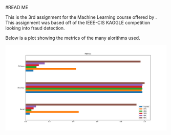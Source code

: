 #READ ME

This is the 3rd assignment for the Machine Learning course offered by  . This assignment was based off of the 
IEEE-CIS KAGGLE competition looking into fraud detection.

Below is a plot showing the metrics of the many alorithms used.

![alt text](metrics.png "Metrics")
